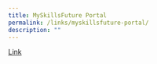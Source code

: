 ```yaml
---
title: MySkillsFuture Portal
permalink: /links/myskillsfuture-portal/
description: ""
---
```

<a href="https://www.myskillsfuture.gov.sg/content/student/en/secondary.html">Link</a>